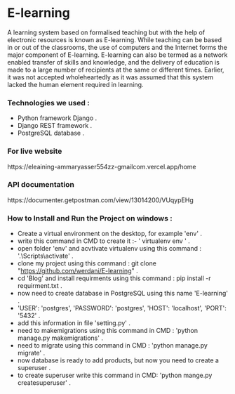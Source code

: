 # E-learning
<p>A learning system based on formalised teaching but with the help of electronic resources is known as E-learning. While teaching can be based in or out of the classrooms, the use of computers and the Internet forms the major component of E-learning. E-learning can also be termed as a network enabled transfer of skills and knowledge, and the delivery of education is made to a large number of recipients at the same or different times. Earlier, it was not accepted wholeheartedly as it was assumed that this system lacked the human element required in learning. </p>

### Technologies we used :
- Python framework Django .
- Django REST framework .
- PostgreSQL database .

### For live website 
<p>https://eleaining-ammaryasser554zz-gmailcom.vercel.app/home</p>

### API documentation 
<p>https://documenter.getpostman.com/view/13014200/VUqypEHg</p>

### How to Install and Run the Project on windows :
- Create a virtual environment on the desktop, for example 'env' .
- write this command in CMD to create it :- ' virtualenv env ' .
- open folder 'env' and acvtivate virtualenv using this command : '.\Scripts\activate' .
- clone my project using this command : git clone "https://github.com/werdani/E-learning" .
- cd 'Blog' and install requirments using this command : pip install -r requirment.txt .
- now need to create database in PostgreSQL using this name 'E-learning' .
- 'USER': 'postgres', 'PASSWORD': 'postgres', 'HOST': 'localhost', 'PORT': '5432' .
- add this information in file 'setting.py' .
- need to makemigrations using this command in CMD : 'python manage.py makemigrations' .
- need to migrate using this command in CMD : 'python manage.py migrate' .
- now database is ready to add products, but now you need to create a superuser .
- to create superuser write this command in CMD: 'python mange.py createsuperuser' . 
